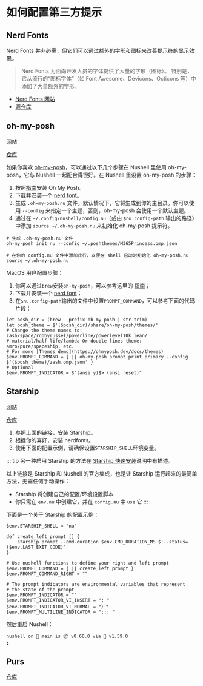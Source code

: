 # 如何配置第三方提示

## Nerd Fonts

Nerd Fonts 并非必需，但它们可以通过额外的字形和图标来改善提示符的显示效果。

> Nerd Fonts 为面向开发人员的字体提供了大量的字形（图标）。
> 特别是，它从流行的“图标字体”（如 Font Awesome、Devicons、Octicons 等）中添加了大量额外的字形。

- [Nerd Fonts 网站](https://www.nerdfonts.com)
- [源仓库](https://github.com/ryanoasis/nerd-fonts)

## oh-my-posh

[网站](https://ohmyposh.dev/)

[仓库](https://github.com/JanDeDobbeleer/oh-my-posh)

如果你喜欢 [oh-my-posh](https://ohmyposh.dev/)，可以通过以下几个步骤在 Nushell 里使用 oh-my-posh，它与 Nushell 一起配合得很好。在 Nushell 里设置 oh-my-posh 的步骤：

1. 按照[指南](https://ohmyposh.dev/docs/installation/linux)安装 Oh My Posh。
2. 下载并安装一个 [nerd font](https://github.com/ryanoasis/nerd-fonts)。
3. 生成 `.oh-my-posh.nu` 文件。默认情况下，它将生成到你的主目录。你可以使用 `--config` 来指定一个主题，否则，oh-my-posh 会使用一个默认主题。
4. 通过在 `~/.config/nushell/config.nu`（或由 `$nu.config-path` 输出的路径）中添加 `source ~/.oh-my-posh.nu` 来初始化 oh-my-posh 提示符。

```nu
# 生成 .oh-my-posh.nu 文件
oh-my-posh init nu --config ~/.poshthemes/M365Princess.omp.json

# 在你的 config.nu 文件中添加此行，以便在 shell 启动时初始化 oh-my-posh.nu
source ~/.oh-my-posh.nu
```

MacOS 用户配置步骤：

1. 你可以通过`brew`安装`oh-my-posh`，可以参考这里的 [指南](https://ohmyposh.dev/docs/installation/macos)；
2. 下载并安装一个 [nerd font](https://github.com/ryanoasis/nerd-fonts)；
3. 在`$nu.config-path`输出的文件中设置`PROMPT_COMMAND`，可以参考下面的代码片段：

```nu
let posh_dir = (brew --prefix oh-my-posh | str trim)
let posh_theme = $'($posh_dir)/share/oh-my-posh/themes/'
# Change the theme names to: zash/space/robbyrussel/powerline/powerlevel10k_lean/
# material/half-life/lambda Or double lines theme: amro/pure/spaceship, etc.
# For more [Themes demo](https://ohmyposh.dev/docs/themes)
$env.PROMPT_COMMAND = { || oh-my-posh prompt print primary --config $'($posh_theme)/zash.omp.json' }
# Optional
$env.PROMPT_INDICATOR = $"(ansi y)$> (ansi reset)"
```

## Starship

[网站](https://starship.rs/)

[仓库](https://github.com/starship/starship)

1. 参照上面的链接，安装 Starship。
2. 根据你的喜好，安装 nerdfonts。
3. 使用下面的配置示例，请确保设置`STARSHIP_SHELL`环境变量。

::: tip
另一种启用 Starship 的方法在 [Starship 快速安装](https://starship.rs/#nushell)说明中有描述。

以上链接是 Starship 和 Nushell 的官方集成，也是让 Starship 运行起来的最简单方法，无需任何手动操作：

- Starship 将创建自己的配置/环境设置脚本
- 你只需在 `env.nu` 中创建它，并在 `config.nu` 中 `use` 它
  :::

下面是一个关于 Starship 的配置示例：

```nu
$env.STARSHIP_SHELL = "nu"

def create_left_prompt [] {
    starship prompt --cmd-duration $env.CMD_DURATION_MS $'--status=($env.LAST_EXIT_CODE)'
}

# Use nushell functions to define your right and left prompt
$env.PROMPT_COMMAND = { || create_left_prompt }
$env.PROMPT_COMMAND_RIGHT = ""

# The prompt indicators are environmental variables that represent
# the state of the prompt
$env.PROMPT_INDICATOR = ""
$env.PROMPT_INDICATOR_VI_INSERT = ": "
$env.PROMPT_INDICATOR_VI_NORMAL = "〉"
$env.PROMPT_MULTILINE_INDICATOR = "::: "
```

然后重启 Nushell：

```
nushell on 📙 main is 📦 v0.60.0 via 🦀 v1.59.0
❯
```

## Purs

[仓库](https://github.com/xcambar/purs)
